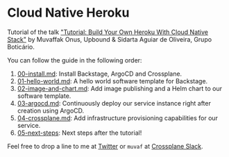# Cloud Native Heroku

Tutorial of the talk ["Tutorial: Build Your Own Heroku With Cloud Native
Stack"][talk-link] by Muvaffak Onus, Upbound & Sidarta Aguiar de Oliveira, Grupo Boticário.

You can follow the guide in the following order:
1. [00-install.md](00-install.md): Install Backstage, ArgoCD and Crossplane.
1. [01-hello-world.md](01-hello-world.md): A hello world software template for
   Backstage.
1. [02-image-and-chart.md](02-image-and-chart.md): Add image publishing and a
   Helm chart to our software template.
1. [03-argocd.md](03-argocd.md): Continuously deploy our service instance right
   after creation using ArgoCD.
1. [04-crossplane.md](04-crossplane.md): Add infrastructure provisioning
   capabilities for our service.
1. [05-next-steps](05-next-steps.md): Next steps after the tutorial!

Feel free to drop a line to me at [Twitter][twitter] or `muvaf` at
[Crossplane Slack][slack].


[talk-link]:
    https://kccncna2022.sched.com/event/b0d8e5d397fe9a2e61ff0434524d3af2
[slack]: https://slack.crossplane.io/
[twitter]: https://twitter.com/muvaffakonus